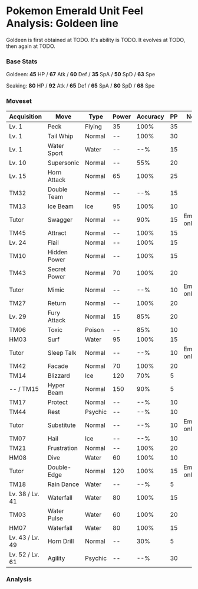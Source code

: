 # Pokemon Emerald Unit Feel Analysis: Goldeen line

Goldeen is first obtained at TODO. It's ability is TODO. It evolves at TODO, then again at TODO.

### Base Stats

Goldeen: **45** HP / **67** Atk / **60** Def / **35** SpA / **50** SpD / **63** Spe

Seaking: **80** HP / **92** Atk / **65** Def / **65** SpA / **80** SpD / **68** Spe

### Moveset

|Acquisition    |Move        |Type   |Power|Accuracy|PP |Notes                    |
|---            |---         |---    |---  |---     |---|---                      |
|Lv. 1          |Peck        |Flying |35   |100%    |35 |                         |
|Lv. 1          |Tail Whip   |Normal |--   |100%    |30 |                         |
|Lv. 1          |Water Sport |Water  |--   |--%     |15 |                         |
|Lv. 10         |Supersonic  |Normal |--   |55%     |20 |                         |
|Lv. 15         |Horn Attack |Normal |65   |100%    |25 |                         |
|TM32           |Double Team |Normal |--   |--%     |15 |                         |
|TM13           |Ice Beam    |Ice    |95   |100%    |10 |                         |
|Tutor          |Swagger     |Normal |--   |90%     |15 |Emerald only             |
|TM45           |Attract     |Normal |--   |100%    |15 |                         |
|Lv. 24         |Flail       |Normal |--   |100%    |15 |                         |
|TM10           |Hidden Power|Normal |--   |100%    |15 |                         |
|TM43           |Secret Power|Normal |70   |100%    |20 |                         |
|Tutor          |Mimic       |Normal |--   |--%     |10 |Emerald only             |
|TM27           |Return      |Normal |--   |100%    |20 |                         |
|Lv. 29         |Fury Attack |Normal |15   |85%     |20 |                         |
|TM06           |Toxic       |Poison |--   |85%     |10 |                         |
|HM03           |Surf        |Water  |95   |100%    |15 |                         |
|Tutor          |Sleep Talk  |Normal |--   |--%     |10 |Emerald only             |
|TM42           |Facade      |Normal |70   |100%    |20 |                         |
|TM14           |Blizzard    |Ice    |120  |70%     |5  |                         |
|-- / TM15      |Hyper Beam  |Normal |150  |90%     |5  |                         |
|TM17           |Protect     |Normal |--   |--%     |10 |                         |
|TM44           |Rest        |Psychic|--   |--%     |10 |                         |
|Tutor          |Substitute  |Normal |--   |--%     |10 |Emerald only             |
|TM07           |Hail        |Ice    |--   |--%     |10 |                         |
|TM21           |Frustration |Normal |--   |100%    |20 |                         |
|HM08           |Dive        |Water  |60   |100%    |10 |                         |
|Tutor          |Double-Edge |Normal |120  |100%    |15 |Emerald only             |
|TM18           |Rain Dance  |Water  |--   |--%     |5  |                         |
|Lv. 38 / Lv. 41|Waterfall   |Water  |80   |100%    |15 |                         |
|TM03           |Water Pulse |Water  |60   |100%    |20 |                         |
|HM07           |Waterfall   |Water  |80   |100%    |15 |                         |
|Lv. 43 / Lv. 49|Horn Drill  |Normal |--   |30%     |5  |                         |
|Lv. 52 / Lv. 61|Agility     |Psychic|--   |--%     |30 |                         |

### Analysis
